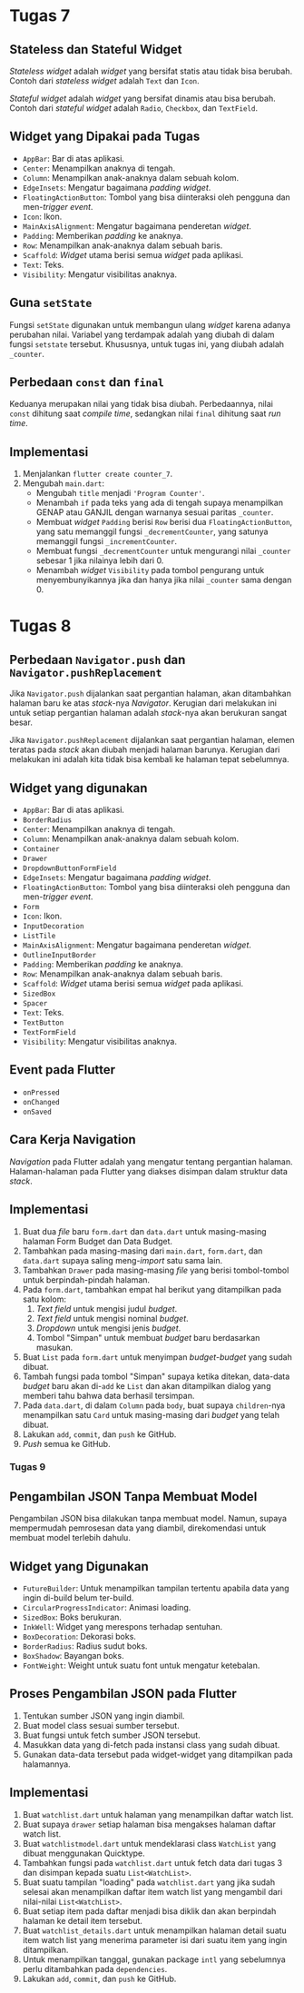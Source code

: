 # Tugas 7

## Stateless dan Stateful Widget

*Stateless widget* adalah *widget* yang bersifat statis atau tidak bisa berubah. Contoh dari *stateless widget* adalah `Text` dan `Icon`.

*Stateful widget* adalah *widget* yang bersifat dinamis atau bisa berubah. Contoh dari *stateful widget* adalah `Radio`, `Checkbox`, dan `TextField`.

## Widget yang Dipakai pada Tugas

- `AppBar`: Bar di atas aplikasi.
- `Center`: Menampilkan anaknya di tengah.
- `Column`: Menampilkan anak-anaknya dalam sebuah kolom.
- `EdgeInsets`: Mengatur bagaimana *padding* *widget*.
- `FloatingActionButton`: Tombol yang bisa diinteraksi oleh pengguna dan men-*trigger* *event*.
- `Icon`: Ikon.
- `MainAxisAlignment`: Mengatur bagaimana penderetan *widget*.
- `Padding`: Memberikan *padding* ke anaknya.
- `Row`: Menampilkan anak-anaknya dalam sebuah baris.
- `Scaffold`: *Widget* utama berisi semua *widget* pada aplikasi.
- `Text`: Teks.
- `Visibility`: Mengatur visibilitas anaknya.

## Guna `setState`

Fungsi `setState` digunakan untuk membangun ulang *widget* karena adanya perubahan nilai. Variabel yang terdampak adalah yang diubah di dalam fungsi `setstate` tersebut. Khususnya, untuk tugas ini, yang diubah adalah `_counter`.

## Perbedaan `const` dan `final`

Keduanya merupakan nilai yang tidak bisa diubah. Perbedaannya, nilai `const` dihitung saat *compile time*, sedangkan nilai `final` dihitung saat *run time*.

## Implementasi

1. Menjalankan `flutter create counter_7`.
2. Mengubah `main.dart`:
    - Mengubah `title` menjadi `'Program Counter'`.
    - Menambah `if` pada teks yang ada di tengah supaya menampilkan GENAP atau GANJIL dengan warnanya sesuai paritas `_counter`.
    - Membuat *widget* `Padding` berisi `Row` berisi dua `FloatingActionButton`, yang satu memanggil fungsi `_decrementCounter`, yang satunya memanggil fungsi `_incrementCounter`.
    - Membuat fungsi `_decrementCounter` untuk mengurangi nilai `_counter` sebesar $1$ jika nilainya lebih dari $0$.
    - Menambah *widget* `Visibility` pada tombol pengurang untuk menyembunyikannya jika dan hanya jika nilai `_counter` sama dengan $0$.

# Tugas 8

## Perbedaan `Navigator.push` dan `Navigator.pushReplacement`

Jika `Navigator.push` dijalankan saat pergantian halaman, akan ditambahkan halaman baru ke atas *stack*-nya *Navigator*. Kerugian dari melakukan ini untuk setiap pergantian halaman adalah *stack*-nya akan berukuran sangat besar.

Jika `Navigator.pushReplacement` dijalankan saat pergantian halaman, elemen teratas pada *stack* akan diubah menjadi halaman barunya. Kerugian dari melakukan ini adalah kita tidak bisa kembali ke halaman tepat sebelumnya.

## Widget yang digunakan

- `AppBar`: Bar di atas aplikasi.
- `BorderRadius`
- `Center`: Menampilkan anaknya di tengah.
- `Column`: Menampilkan anak-anaknya dalam sebuah kolom.
- `Container`
- `Drawer`
- `DropdownButtonFormField`
- `EdgeInsets`: Mengatur bagaimana *padding* *widget*.
- `FloatingActionButton`: Tombol yang bisa diinteraksi oleh pengguna dan men-*trigger* *event*.
- `Form`
- `Icon`: Ikon.
- `InputDecoration`
- `ListTile`
- `MainAxisAlignment`: Mengatur bagaimana penderetan *widget*.
- `OutlineInputBorder`
- `Padding`: Memberikan *padding* ke anaknya.
- `Row`: Menampilkan anak-anaknya dalam sebuah baris.
- `Scaffold`: *Widget* utama berisi semua *widget* pada aplikasi.
- `SizedBox`
- `Spacer`
- `Text`: Teks.
- `TextButton`
- `TextFormField`
- `Visibility`: Mengatur visibilitas anaknya.

## Event pada Flutter

- `onPressed`
- `onChanged`
- `onSaved`

## Cara Kerja Navigation

*Navigation* pada Flutter adalah yang mengatur tentang pergantian halaman. Halaman-halaman pada Flutter yang diakses disimpan dalam struktur data *stack*.

## Implementasi

1. Buat dua *file* baru `form.dart` dan `data.dart` untuk masing-masing halaman Form Budget dan Data Budget.
2. Tambahkan pada masing-masing dari `main.dart`, `form.dart`, dan `data.dart` supaya saling meng-*import* satu sama lain.
3. Tambahkan `Drawer` pada masing-masing *file* yang berisi tombol-tombol untuk berpindah-pindah halaman.
4. Pada `form.dart`, tambahkan empat hal berikut yang ditampilkan pada satu kolom:
    1. *Text field* untuk mengisi judul *budget*.
    2. *Text field* untuk mengisi nominal *budget*.
    3. *Dropdown* untuk mengisi jenis *budget*.
    4. Tombol "Simpan" untuk membuat *budget* baru berdasarkan masukan.
5. Buat `List` pada `form.dart` untuk menyimpan *budget*-*budget* yang sudah dibuat.
6. Tambah fungsi pada tombol "Simpan" supaya ketika ditekan, data-data *budget* baru akan di-`add` ke `List` dan akan ditampilkan dialog yang memberi tahu bahwa data berhasil tersimpan.
7. Pada `data.dart`, di dalam `Column` pada `body`, buat supaya `children`-nya menampilkan satu `Card` untuk masing-masing dari *budget* yang telah dibuat.
8. Lakukan `add`, `commit`, dan `push` ke GitHub.
3. *Push* semua ke GitHub.

### Tugas 9

## Pengambilan JSON Tanpa Membuat Model

Pengambilan JSON bisa dilakukan tanpa membuat model. Namun, supaya mempermudah pemrosesan data yang diambil, direkomendasi untuk membuat model terlebih dahulu.

## Widget yang Digunakan

- `FutureBuilder`: Untuk menampilkan tampilan tertentu apabila data yang ingin di-build belum ter-build.
- `CircularProgressIndicator`: Animasi loading.
- `SizedBox`: Boks berukuran.
- `InkWell`: Widget yang merespons terhadap sentuhan.
- `BoxDecoration`: Dekorasi boks.
- `BorderRadius`: Radius sudut boks.
- `BoxShadow`: Bayangan boks.
- `FontWeight`: Weight untuk suatu font untuk mengatur ketebalan.

## Proses Pengambilan JSON pada Flutter

1. Tentukan sumber JSON yang ingin diambil.
2. Buat model class sesuai sumber tersebut.
3. Buat fungsi untuk fetch sumber JSON tersebut.
4. Masukkan data yang di-fetch pada instansi class yang sudah dibuat.
5. Gunakan data-data tersebut pada widget-widget yang ditampilkan pada halamannya.

## Implementasi

1. Buat `watchlist.dart` untuk halaman yang menampilkan daftar watch list.
2. Buat supaya `drawer` setiap halaman bisa mengakses halaman daftar watch list.
3. Buat `watchlistmodel.dart` untuk mendeklarasi class `WatchList` yang dibuat menggunakan Quicktype.
4. Tambahkan fungsi pada `watchlist.dart` untuk fetch data dari tugas 3 dan disimpan kepada suatu `List<WatchList>`.
5. Buat suatu tampilan "loading" pada `watchlist.dart` yang jika sudah selesai akan menampilkan daftar item watch list yang mengambil dari nilai-nilai `List<WatchList>`.
6. Buat setiap item pada daftar menjadi bisa diklik dan akan berpindah halaman ke detail item tersebut.
7. Buat `watchlist_details.dart` untuk menampilkan halaman detail suatu item watch list yang menerima parameter isi dari suatu item yang ingin ditampilkan.
8. Untuk menampilkan tanggal, gunakan package `intl` yang sebelumnya perlu ditambahkan pada `dependencies`.
9. Lakukan `add`, `commit`, dan `push` ke GitHub.